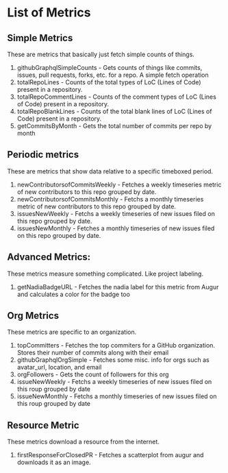 # List of Metrics

## Simple Metrics

These are metrics that basically just fetch simple counts of things.
    
1. githubGraphqlSimpleCounts - Gets counts of things like commits, issues, pull requests, forks, etc. for a repo. A simple fetch operation
2. totalRepoLines - Counts of the total types of LoC (Lines of Code) present in a repository.
3. totalRepoCommentLines - Counts of the comment types of LoC (Lines of Code) present in a repository.
4. totalRepoBlankLines - Counts of the total blank lines of LoC (Lines of Code) present in a repository.
5. getCommitsByMonth - Gets the total number of commits per repo by month



## Periodic metrics

These are metrics that show data relative to a specific timeboxed period.

1. newContributorsofCommitsWeekly - Fetches a weekly timeseries metric of new contributors to this repo grouped by date.
2. newContributorsofCommitsMonthly - Fetchs a monthly timeseries metric of new contributors to this repo grouped by date.
3. issuesNewWeekly - Fetchs a weekly timeseries of new issues filed on this repo grouped by date.
4. issuesNewMonthly - Fetches a monthly timeseries of new issues filed on this repo grouped by date.

## Advanced Metrics:

These metrics measure something complicated. Like project labeling.

1. getNadiaBadgeURL - Fetches the nadia label for this metric from Augur and calculates a color for the badge too

## Org Metrics

These metrics are specific to an organization.

1. topCommitters - Fetches the top commiters for a GitHub organization. Stores their number of commits along with their email
2. githubGraphqlOrgSimple - Fetches some misc. info for orgs such as avatar_url, location, and email
3. orgFollowers - Gets the count of followers for this org
4. issueNewWeekly - Fetchs a weekly timeseries of new issues filed on this roup grouped by date
5. issueNewMonthly - Fetchs a monthly timeseries of new issues filed on this roup grouped by date

## Resource Metric

These metrics download a resource from the internet.

1. firstResponseForClosedPR - Fetches a scatterplot from augur and downloads it as an image.